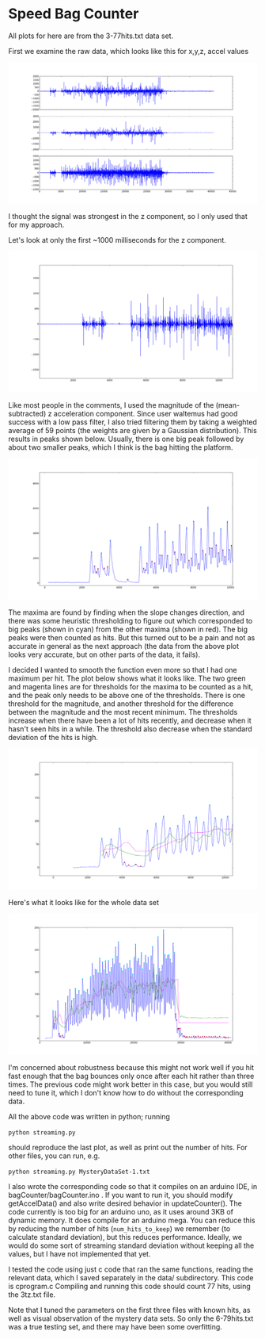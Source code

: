 # Speed Bag Counter

All plots for here are from the 3-77hits.txt data set.

First we examine the raw data, which looks like this for x,y,z, accel values

![](plots/77_all.png)

I thought the signal was strongest in the z component, so I only used that for my approach.

Let's look at only the first ~1000 milliseconds for the z component.

![](plots/77_raw_small.png)

Like most people in the comments, I used the magnitude of the
 (mean-subtracted) z acceleration component. Since user waltemus had good success with a low pass filter, I also tried filtering them by taking a weighted average of 59 points (the weights are given by a Gaussian distribution). This results in peaks shown below. Usually, there is one big peak followed by about two smaller peaks, which I think is the bag hitting the platform.

![](plots/77_filtered_fine_small.png)

The maxima are found by finding when the slope changes direction, and there was some heuristic thresholding to figure out which corresponded to big peaks (shown in cyan) from the other maxima (shown in red). The big peaks were then counted as hits. But this turned out to be a pain and not as accurate in general as the next approach (the data from the above plot looks very accurate, but on other parts of the data, it fails).

I decided I wanted to smooth the function even more so that I had one maximum per hit. The plot below shows what it looks like. The two green and magenta lines are for thresholds for the maxima to be counted as a hit, and the peak only needs to be above one of the thresholds. There is one threshold for the magnitude, and another threshold for the difference between the magnitude and the most recent minimum. The thresholds increase when there have been a lot of hits recently, and decrease when it hasn't seen hits in a while. The threshold also decrease when the standard deviation of the hits is high.

![](plots/77_filtered_small.png)

Here's what it looks like for the whole data set

![](plots/77_filtered.png)

I'm concerned about robustness because this might not work well if you hit fast enough that the bag bounces only once after each hit rather than three times. The previous code might work better in this case, but you would still need to tune it, which I don't know how to do without the corresponding data.



All the above code was written in python; running

  `python streaming.py`

should reproduce the last plot, as well as print out the number of hits. For other files, you can run, e.g.

`python streaming.py MysteryDataSet-1.txt`

I also wrote the corresponding code so that it compiles on an arduino IDE, in bagCounter/bagCounter.ino . If you want to run it, you should modify getAccelData() and also write desired behavior in updateCounter(). The code currently is too big for an arduino uno, as it uses around 3KB of dynamic memory. It does compile for an arduino mega. You can reduce this by reducing the number of hits (`num_hits_to_keep`) we remember (to calculate standard deviation), but this reduces performance. Ideally, we would do some sort of streaming standard deviation without keeping all the values, but I have not implemented that yet.

I tested the code using just c code that ran the same functions, reading the relevant data, which I saved separately in the data/ subdirectory. This code is cprogram.c Compiling and running this code should count 77 hits, using the 3tz.txt file.

Note that I tuned the parameters on the first three files with known hits, as well as visual observation of the mystery data sets. So only the 6-79hits.txt was a true testing set, and there may have been some overfitting.
